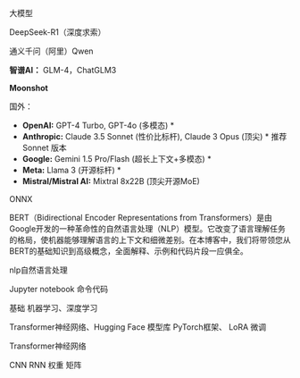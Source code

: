 大模型 

DeepSeek-R1（深度求索）

通义千问（阿里）Qwen

**智谱AI：** GLM-4，ChatGLM3

**Moonshot**  

国外：

* **OpenAI:** GPT-4 Turbo, GPT-4o (多模态) * 
* **Anthropic:** Claude 3.5 Sonnet (性价比标杆), Claude 3 Opus (顶尖) *  推荐 Sonnet 版本 
*  **Google:** Gemini 1.5 Pro/Flash (超长上下文+多模态) * 
* **Meta:** Llama 3 (开源标杆) *
*  **Mistral/Mistral AI:** Mixtral 8x22B (顶尖开源MoE)

ONNX

BERT（Bidirectional Encoder Representations from Transformers）是由Google开发的一种革命性的自然语言处理（NLP）模型。它改变了语言理解任务的格局，使机器能够理解语言的上下文和细微差别。在本博客中，我们将带领您从BERT的基础知识到高级概念，全面解释、示例和代码片段一应俱全。

nlp自然语言处理





Jupyter notebook 命令代码



基础 机器学习、深度学习

Transformer神经网络、Hugging Face 模型库      PyTorch框架、  LoRA 微调

 Transformer神经网络

CNN RNN 权重 矩阵







